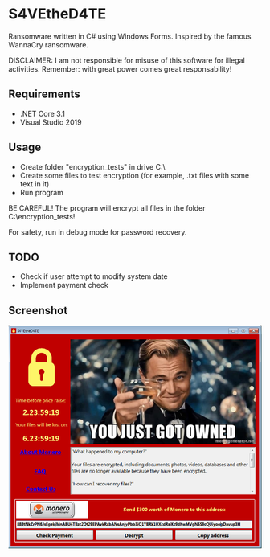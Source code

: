 # S4VEtheD4TE
Ransomware written in C# using Windows Forms. Inspired by the famous WannaCry ransomware.

DISCLAIMER: I am not responsible for misuse of this software for illegal activities. Remember: with great power comes great responsability!

## Requirements

 - .NET Core 3.1
 - Visual Studio 2019

## Usage

 - Create folder "encryption_tests" in drive C:\
 - Create some files to test encryption (for example, .txt files with some text in it)
 - Run program

BE CAREFUL! The program will encrypt all files in the folder C:\encryption_tests!

For safety, run in debug mode for password recovery.

## TODO

 - Check if user attempt to modify system date
 - Implement payment check

## Screenshot

![alt text](screenshot.png)
